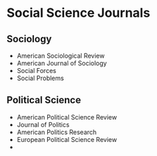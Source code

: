 # Social Science Journals
<div class="sociology">


## Sociology
* American Sociological Review
* American Journal of Sociology
* Social Forces
* Social Problems


<div class="poli_scie">

## Political Science 
* American Political Science Review
* Journal of Politics
* American Politics Research
* European Political Science Review
* 